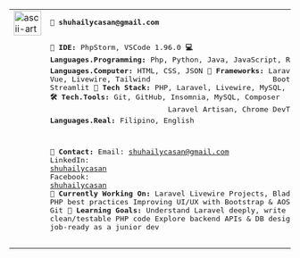 <table style="width: 100%; table-layout: fixed;">
  <tr>
    <td style="width: 50%; vertical-align: top;">
      <img width="100%" height="auto" alt="ascii-art" src="https://github.com/user-attachments/assets/56749043-bee2-4afd-9de5-d6fb7da64d9d" />
    </td>
    <td style="width: 50%; vertical-align: top;">
<pre><b>📧 shuhailycasan@gmail.com</b>

<b>🧠 IDE:</b> PhpStorm, VSCode 1.96.0
<b>💻 Languages.Programming:</b> Php, Python, Java, JavaScript, R
<b>🖥️ Languages.Computer:</b>    HTML, CSS, JSON
<b>🔧 Frameworks:</b>            Laravel, Vue, Livewire, Tailwind
&nbsp;&nbsp;&nbsp;&nbsp;&nbsp;&nbsp;&nbsp;&nbsp;&nbsp;&nbsp;&nbsp;&nbsp;&nbsp;&nbsp;&nbsp;&nbsp;&nbsp;&nbsp;&nbsp;&nbsp;&nbsp;&nbsp;&nbsp;&nbsp;&nbsp;&nbsp;&nbsp;Bootstrap, Alpine.js, Streamlit
<b>💼 Tech Stack:</b>            PHP, Laravel, Livewire, MySQL, Bootstrap
<b>🛠 Tech.Tools:</b>             Git, GitHub, Insomnia, MySQL, Composer
&nbsp;&nbsp;&nbsp;&nbsp;&nbsp;&nbsp;&nbsp;&nbsp;&nbsp;&nbsp;&nbsp;&nbsp;&nbsp;&nbsp;&nbsp;&nbsp;&nbsp;&nbsp;&nbsp;&nbsp;&nbsp;&nbsp;&nbsp;&nbsp;&nbsp;&nbsp;&nbsp;Laravel Artisan, Chrome DevTools, XAMPP
<b>🗣️ Languages.Real:</b>        Filipino, English

<b>📇 Contact:</b>
   Email:       shuhailycasan@gmail.com
   LinkedIn:    <a href="https://www.linkedin.com/in/shuhailycasan/">shuhailycasan</a>
   Facebook:    <a href="https://www.facebook.com/shuhaily.casan/">shuhailycasan</a>
<b>🚧 Currently Working On:</b>
   Laravel Livewire Projects, Blade & PHP best practices
   Improving UI/UX with Bootstrap & AOS, Learning Git
<b>🌱 Learning Goals:</b>
   Understand Laravel deeply, write clean/testable PHP code
   Explore backend APIs & DB design, become job-ready 
   as a junior dev
</pre>
    </td>
  </tr>
</table>

